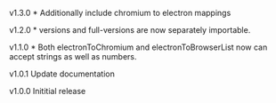<p>v1.3.0
  * Additionally include chromium to electron mappings</p>

<p>v1.2.0
  * versions and full-versions are now separately importable.</p>

<p>v1.1.0
  * Both electronToChromium and electronToBrowserList now can accept strings as well as numbers.</p>

<p>v1.0.1
  Update documentation</p>

<p>v1.0.0
  Inititial release</p>
